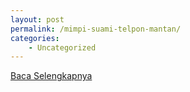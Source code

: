 ```yaml
---
layout: post
permalink: /mimpi-suami-telpon-mantan/
categories:
    - Uncategorized
---
```


[Baca Selengkapnya](/06)